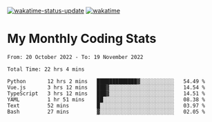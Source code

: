 [![wakatime-status-update](https://github.com/noopurphalak/noopurphalak/workflows/wakatime-status-update/badge.svg)](https://github.com/noopurphalak/noopurphalak/actions/workflows/main.yml)
[![wakatime](https://wakatime.com/badge/user/80ace140-ef40-4fdd-b8ed-f3be3d2e1aea.svg)](https://wakatime.com/@80ace140-ef40-4fdd-b8ed-f3be3d2e1aea)

# My Monthly Coding Stats

<!--START_SECTION:waka-->

```text
From: 20 October 2022 - To: 19 November 2022

Total Time: 22 hrs 4 mins

Python       12 hrs 2 mins   █████████████▓░░░░░░░░░░░   54.49 %
Vue.js       3 hrs 12 mins   ███▓░░░░░░░░░░░░░░░░░░░░░   14.54 %
TypeScript   3 hrs 12 mins   ███▓░░░░░░░░░░░░░░░░░░░░░   14.51 %
YAML         1 hr 51 mins    ██░░░░░░░░░░░░░░░░░░░░░░░   08.38 %
Text         52 mins         █░░░░░░░░░░░░░░░░░░░░░░░░   03.97 %
Bash         27 mins         ▓░░░░░░░░░░░░░░░░░░░░░░░░   02.05 %
```

<!--END_SECTION:waka-->
